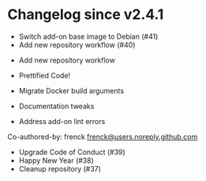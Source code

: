 # Changelog since v2.4.1
- Switch add-on base image to Debian (#41) 
- Add new repository workflow (#40)

* Add new repository workflow

* Prettified Code!

* Migrate Docker build arguments

* Documentation tweaks

* Address add-on lint errors

Co-authored-by: frenck <frenck@users.noreply.github.com> 
- Upgrade Code of Conduct (#39) 
- Happy New Year (#38) 
- Cleanup repository (#37) 
